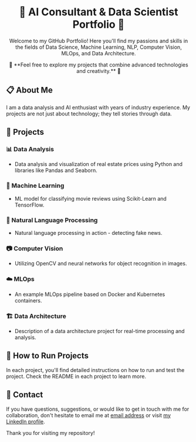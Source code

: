 <h1 align="center">🚀 AI Consultant & Data Scientist Portfolio 🚀</h1>

<p align="center">
  Welcome to my GitHub Portfolio! Here you'll find my passions and skills in the fields of Data Science, Machine Learning, NLP, Computer Vision, MLOps, and Data Architecture.
</p>

<p align="center">
  🌟 **Feel free to explore my projects that combine advanced technologies and creativity.** 🌟
</p>

## 📋 About Me

I am a data analysis and AI enthusiast with years of industry experience. My projects are not just about technology; they tell stories through data.

## 💼 Projects

### 📊 Data Analysis
-  Data analysis and visualization of real estate prices using Python and libraries like Pandas and Seaborn.

### 🤖 Machine Learning
-  ML model for classifying movie reviews using Scikit-Learn and TensorFlow.

### 📝 Natural Language Processing
-  Natural language processing in action - detecting fake news.

### 📷 Computer Vision
-  Utilizing OpenCV and neural networks for object recognition in images.

### ☁️ MLOps
-  An example MLOps pipeline based on Docker and Kubernetes containers.

### 🏗️ Data Architecture
-  Description of a data architecture project for real-time processing and analysis.

## 🚀 How to Run Projects
In each project, you'll find detailed instructions on how to run and test the project. Check the README in each project to learn more.

## 📧 Contact
If you have questions, suggestions, or would like to get in touch with me for collaboration, don't hesitate to email me at [email address](clientbrill@gmail.com) or visit [my LinkedIn profile](https://www.linkedin.com/in/brillconsulting).

Thank you for visiting my repository!

